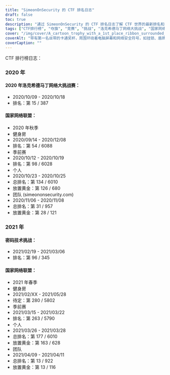 ```yaml
---
title: "SimeonOnSecurity 的 CTF 排名日志"
draft: false
toc: true
description: "通过 SimeonOnSecurity 的 CTF 排名日志了解 CTF 世界的最新排名和挑战"
tags: ["CTF排行榜", "夺旗", "竞赛", "挑战", "洛克希德马丁网络大挑战", "国家网络联盟", "密码技术挑战赛", "表现", "放置", "团队", "个人", "2020", "2021年", "网络安全", "网络防御", "周大福活动", "黑客竞赛", "信息安全", "安全研究"]
cover: "/img/cover/A_cartoon_trophy_with_a_1st_place_ribbon_surrounded_by_comp.png"
coverAlt: "带有第一名丝带的卡通奖杯，周围环绕着电脑屏幕和网络安全符号，如挂锁、盾牌、锁和钥匙符号。"
coverCaption: ""
---
```

 CTF 排行榜日志：
### 2020 年
#### 2020 年洛克希德马丁网络大挑战赛：
- 2020/10/09 - 2020/10/18
- 排名：第 15 / 387
#### 国家网络联盟：
- 2020 年秋季
- 健身房
- 2020/09/14 - 2020/12/08
- 排名：第 54 / 6088
- 季前赛
- 2020/10/12 - 2020/10/19
- 排名：第 98 / 6028
- 个人
- 2020/10/23 - 2020/10/25
- 总排名：第 134 / 6010
- 放置黄金：第 126 / 680
- 团队 (simeononsecurity.com)
- 2020/11/06 - 2020/11/08
- 总排名：第 31 / 957
- 放置黄金：第 28 / 121
### 2021 年
#### 密码技术挑战：
- 2021/02/19 - 2021/03/06
- 排名：第 96 / 345
#### 国家网络联盟：
- 2021 年春季
- 健身房
- 2021/02/XX - 2021/05/28
- 待定：第 280 / 5802
- 季前赛
- 2021/03/15 - 2021/03/22
- 排名：第 263 / 5790
- 个人
- 2021/03/26 - 2021/03/28
- 总排名：第 177 / 6010
- 放置黄金：第 163 / 628
- 团队
- 2021/04/09 - 2021/04/11
- 总排名：第 13 / 922
- 放置黄金：第 13 / 116
